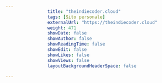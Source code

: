 ---
                title: "theindiecoder.cloud"
                tags: [Sito personale]
                externalUrl: "https://theindiecoder.cloud"
                weight: 471
                showDate: false
                showAuthor: false
                showReadingTime: false
                showEdit: false
                showLikes: false
                showViews: false
                layoutBackgroundHeaderSpace: false
                ---

